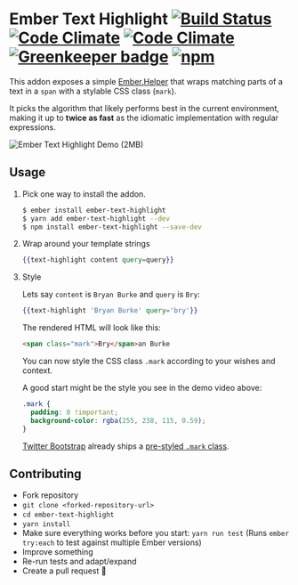 # Ember Text Highlight [![Build Status](https://travis-ci.org/konradjurk/ember-text-highlight.svg?branch=master)](https://travis-ci.org/konradjurk/ember-text-highlight) [![Code Climate](https://img.shields.io/codeclimate/coverage/github/konradjurk/ember-text-highlight.svg)](https://codeclimate.com/github/konradjurk/ember-text-highlight) [![Code Climate](https://img.shields.io/codeclimate/maintainability/konradjurk/ember-text-highlight.svg)](https://codeclimate.com/github/konradjurk/ember-text-highlight) [![Greenkeeper badge](https://badges.greenkeeper.io/konradjurk/ember-text-highlight.svg)](https://greenkeeper.io/) [![npm](https://img.shields.io/npm/v/ember-text-highlight.svg)](https://www.npmjs.com/package/ember-text-highlight)

This addon exposes a simple <a href="https://emberjs.com/api/ember/2.17/classes/Helper" target="_blank">Ember.Helper</a> that wraps matching parts of a text in a `span` with a stylable CSS class (`mark`).

It picks the algorithm that likely performs best in the current environment, making it up to **twice as fast** as the idiomatic implementation with regular expressions.

![Ember Text Highlight Demo (2MB)](https://github.com/konradjurk/ember-text-highlight/raw/master/demo-ember-text-highlight.gif "Ember Text Highlight Demo")

## Usage

1. Pick one way to install the addon.

    ```bash
    $ ember install ember-text-highlight
    $ yarn add ember-text-highlight --dev
    $ npm install ember-text-highlight --save-dev
    ```

2. Wrap around your template strings
    ```handlebars
    {{text-highlight content query=query}}
    ```

3. Style

    Lets say `content` is `Bryan Burke` and `query` is `Bry`:

    ```handlebars
    {{text-highlight 'Bryan Burke' query='bry'}}
    ```

    The rendered HTML will look like this:
    
    ```html
    <span class="mark">Bry</span>an Burke
    ```

    You can now style the CSS class `.mark` according to your wishes and context.

    A good start might be the style you see in the demo video above:

    ```css
    .mark {
      padding: 0 !important;
      background-color: rgba(255, 238, 115, 0.59);
    }
    ```

    [Twitter Bootstrap](https://getbootstrap.com/) already ships a [pre-styled `.mark` class](https://v4-alpha.getbootstrap.com/content/typography/#inline-text-elements).

## Contributing

* Fork repository
* `git clone <forked-repository-url>`
* `cd ember-text-highlight`
* `yarn install`
* Make sure everything works before you start: `yarn run test` (Runs `ember try:each` to test against multiple Ember versions)
* Improve something
* Re-run tests and adapt/expand
* Create a pull request 🙌
